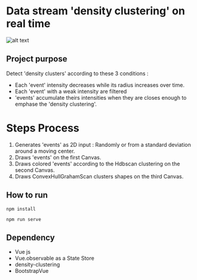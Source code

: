 # Data stream 'density clustering' on real time 

![alt text](https://github.com/imagino50/ParticlesProject/blob/master/public/image.png   "Home page")

## Project purpose
Detect 'density clusters' according to these 3 conditions :
- Each 'event' intensity decreases while its radius increases over time.  
- Each 'event' with a weak intensity are filtered
- 'events' accumulate theirs intensities when they are closes enough to emphase the 'density clustering'.

# Steps Process
1. Generates 'events' as 2D input : Randomly or from a standard deviation around a moving center. 
2. Draws 'events' on the first Canvas.
3. Draws colored 'events' according to the Hdbscan clustering on the second Canvas.
4. Draws ConvexHullGrahamScan clusters shapes on the third Canvas.

## How to run
```
npm install
```
```
npm run serve
```

## Dependency

- Vue js
- Vue.observable as a State Store
- density-clustering
- BootstrapVue
